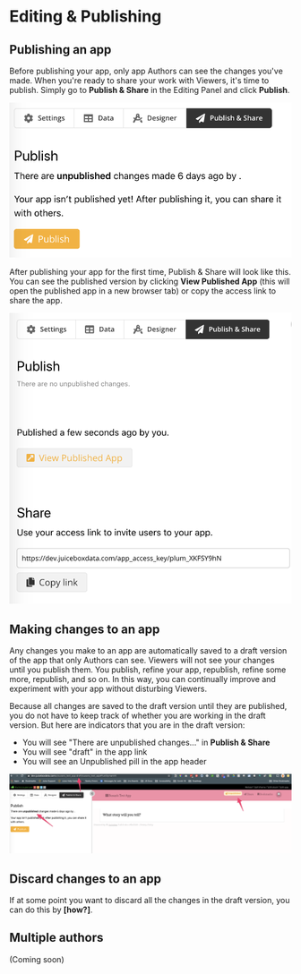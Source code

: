 # Editing & Publishing

## Publishing an app

Before publishing your app, only app Authors can see the changes you've made. When you're ready to share your work with Viewers, it's time to publish. Simply go to **Publish & Share** in the Editing Panel and click **Publish**.

![Publish &amp; Share prior to first publishing](../../.gitbook/assets/image%20%282%29.png)

After publishing your app for the first time, Publish & Share will look like this. You can see the published version by clicking **View Published App** \(this will open the published app in a new browser tab\) or copy the access link to share the app. 

![Publish &amp; Share after publishing](../../.gitbook/assets/image%20%281%29.png)



## Making changes to an app

Any changes you make to an app are automatically saved to a draft version of the app that only Authors can see. Viewers will not see your changes until you publish them. You publish, refine your app, republish, refine some more, republish, and so on. In this way, you can continually improve and experiment with your app without disturbing Viewers. 

Because all changes are saved to the draft version until they are published, you do not have to keep track of whether you are working in the draft version. But here are indicators that you are in the draft version:

* You will see "There are unpublished changes..." in **Publish & Share**
* You will see "draft" in the app link
* You will see an Unpublished pill in the app header

![](../../.gitbook/assets/image%20%283%29.png)



## Discard changes to an app

If at some point you want to discard all the changes in the draft version, you can do this by **\[how?\]**.

## Multiple authors

\(Coming soon\)

